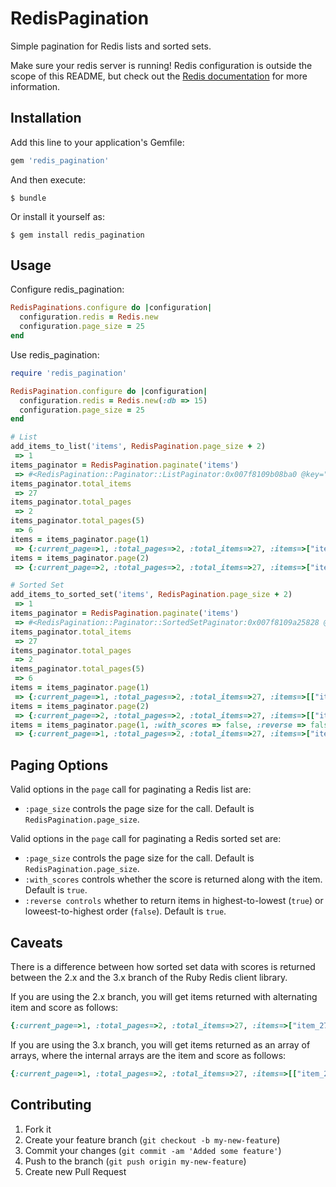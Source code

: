 # RedisPagination

Simple pagination for Redis lists and sorted sets.

Make sure your redis server is running! Redis configuration is outside the scope of this README, but 
check out the [Redis documentation](http://redis.io/documentation) for more information.

## Installation

Add this line to your application's Gemfile:

```ruby
gem 'redis_pagination'
```

And then execute:

```
$ bundle
```

Or install it yourself as:

```
$ gem install redis_pagination
```

## Usage

Configure redis_pagination:

```ruby
RedisPaginations.configure do |configuration|
  configuration.redis = Redis.new
  configuration.page_size = 25
end
```

Use redis_pagination:

```ruby
require 'redis_pagination'

RedisPagination.configure do |configuration|
  configuration.redis = Redis.new(:db => 15)
  configuration.page_size = 25
end

# List
add_items_to_list('items', RedisPagination.page_size + 2)
 => 1 
items_paginator = RedisPagination.paginate('items')
 => #<RedisPagination::Paginator::ListPaginator:0x007f8109b08ba0 @key="items"> 
items_paginator.total_items
 => 27 
items_paginator.total_pages
 => 2 
items_paginator.total_pages(5)
 => 6 
items = items_paginator.page(1)
 => {:current_page=>1, :total_pages=>2, :total_items=>27, :items=>["item_1", "item_2", "item_3", "item_4", "item_5", "item_6", "item_7", "item_8", "item_9", "item_10", "item_11", "item_12", "item_13", "item_14", "item_15", "item_16", "item_17", "item_18", "item_19", "item_20", "item_21", "item_22", "item_23", "item_24", "item_25"]}
items = items_paginator.page(2)
 => {:current_page=>2, :total_pages=>2, :total_items=>27, :items=>["item_26", "item_27"]}

# Sorted Set
add_items_to_sorted_set('items', RedisPagination.page_size + 2)
 => 1 
items_paginator = RedisPagination.paginate('items')
 => #<RedisPagination::Paginator::SortedSetPaginator:0x007f8109a25828 @key="items"> 
items_paginator.total_items
 => 27 
items_paginator.total_pages
 => 2 
items_paginator.total_pages(5)
 => 6 
items = items_paginator.page(1)
 => {:current_page=>1, :total_pages=>2, :total_items=>27, :items=>[["item_27", 27.0], ["item_26", 26.0], ["item_25", 25.0], ["item_24", 24.0], ["item_23", 23.0], ["item_22", 22.0], ["item_21", 21.0], ["item_20", 20.0], ["item_19", 19.0], ["item_18", 18.0], ["item_17", 17.0], ["item_16", 16.0], ["item_15", 15.0], ["item_14", 14.0], ["item_13", 13.0], ["item_12", 12.0], ["item_11", 11.0], ["item_10", 10.0], ["item_9", 9.0], ["item_8", 8.0], ["item_7", 7.0], ["item_6", 6.0], ["item_5", 5.0], ["item_4", 4.0], ["item_3", 3.0]]}
items = items_paginator.page(2)
 => {:current_page=>2, :total_pages=>2, :total_items=>27, :items=>[["item_2", 2.0], ["item_1", 1.0]]}
items = items_paginator.page(1, :with_scores => false, :reverse => false)
 => {:current_page=>1, :total_pages=>2, :total_items=>27, :items=>["item_1", "item_2", "item_3", "item_4", "item_5", "item_6", "item_7", "item_8", "item_9", "item_10", "item_11", "item_12", "item_13", "item_14", "item_15", "item_16", "item_17", "item_18", "item_19", "item_20", "item_21", "item_22", "item_23", "item_24", "item_25"]}
```

## Paging Options

Valid options in the `page` call for paginating a Redis list are:

* `:page_size` controls the page size for the call. Default is `RedisPagination.page_size`.

Valid options in the `page` call for paginating a Redis sorted set are:

* `:page_size` controls the page size for the call. Default is `RedisPagination.page_size`.
* `:with_scores` controls whether the score is returned along with the item. Default is `true`.
* `:reverse controls` whether to return items in highest-to-lowest (`true`) or loweest-to-highest order (`false`). Default is `true`.

## Caveats

There is a difference between how sorted set data with scores is returned between the 2.x and the 3.x branch of the Ruby Redis client library.

If you are using the 2.x branch, you will get items returned with alternating item and score as follows:

```ruby
{:current_page=>1, :total_pages=>2, :total_items=>27, :items=>["item_27", "27", "item_26", "26", "item_25", "25", "item_24", "24", "item_23", "23", "item_22", "22", "item_21", "21", "item_20", "20", "item_19", "19", "item_18", "18", "item_17", "17", "item_16", "16", "item_15", "15", "item_14", "14", "item_13", "13", "item_12", "12", "item_11", "11", "item_10", "10", "item_9", "9", "item_8", "8", "item_7", "7", "item_6", "6", "item_5", "5", "item_4", "4", "item_3", "3"]}
```

If you are using the 3.x branch, you will get items returned as an array of arrays, where the internal arrays are the item and score as follows:

```ruby
{:current_page=>1, :total_pages=>2, :total_items=>27, :items=>[["item_27", 27.0], ["item_26", 26.0], ["item_25", 25.0], ["item_24", 24.0], ["item_23", 23.0], ["item_22", 22.0], ["item_21", 21.0], ["item_20", 20.0], ["item_19", 19.0], ["item_18", 18.0], ["item_17", 17.0], ["item_16", 16.0], ["item_15", 15.0], ["item_14", 14.0], ["item_13", 13.0], ["item_12", 12.0], ["item_11", 11.0], ["item_10", 10.0], ["item_9", 9.0], ["item_8", 8.0], ["item_7", 7.0], ["item_6", 6.0], ["item_5", 5.0], ["item_4", 4.0], ["item_3", 3.0]]}
```

## Contributing

1. Fork it
2. Create your feature branch (`git checkout -b my-new-feature`)
3. Commit your changes (`git commit -am 'Added some feature'`)
4. Push to the branch (`git push origin my-new-feature`)
5. Create new Pull Request

